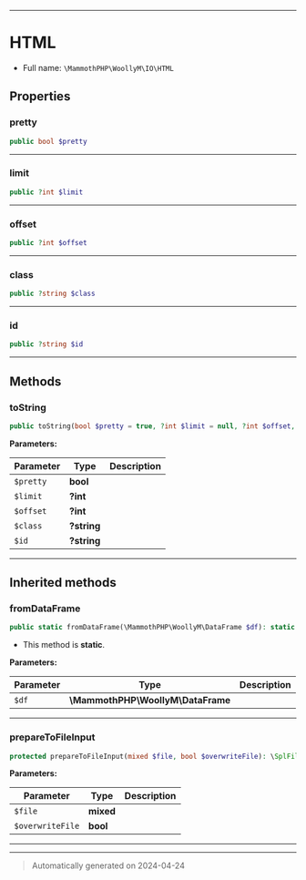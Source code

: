 ***

# HTML





* Full name: `\MammothPHP\WoollyM\IO\HTML`



## Properties


### pretty



```php
public bool $pretty
```






***

### limit



```php
public ?int $limit
```






***

### offset



```php
public ?int $offset
```






***

### class



```php
public ?string $class
```






***

### id



```php
public ?string $id
```






***

## Methods


### toString



```php
public toString(bool $pretty = true, ?int $limit = null, ?int $offset, ?string $class = null, ?string $id = null): string
```








**Parameters:**

| Parameter | Type | Description |
|-----------|------|-------------|
| `$pretty` | **bool** |  |
| `$limit` | **?int** |  |
| `$offset` | **?int** |  |
| `$class` | **?string** |  |
| `$id` | **?string** |  |





***


## Inherited methods


### fromDataFrame



```php
public static fromDataFrame(\MammothPHP\WoollyM\DataFrame $df): static
```



* This method is **static**.




**Parameters:**

| Parameter | Type | Description |
|-----------|------|-------------|
| `$df` | **\MammothPHP\WoollyM\DataFrame** |  |





***

### prepareToFileInput



```php
protected prepareToFileInput(mixed $file, bool $overwriteFile): \SplFileObject|false
```








**Parameters:**

| Parameter | Type | Description |
|-----------|------|-------------|
| `$file` | **mixed** |  |
| `$overwriteFile` | **bool** |  |





***


***
> Automatically generated on 2024-04-24

